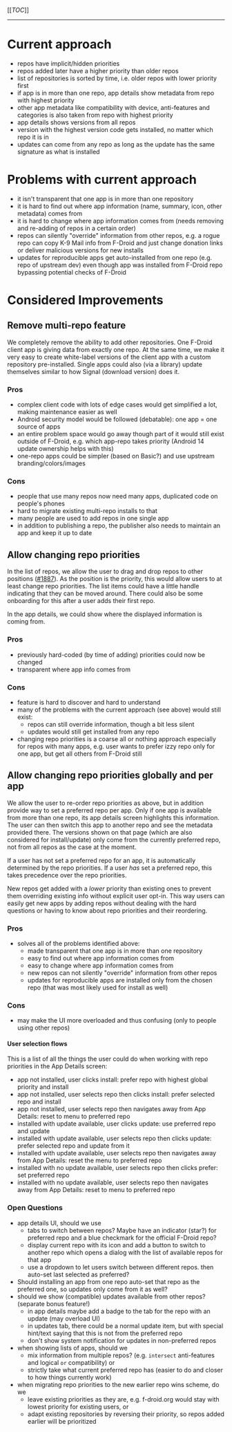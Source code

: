 [[_TOC_]]

---

# Current approach

* repos have implicit/hidden priorities
* repos added later have a higher priority than older repos
* list of repositories is sorted by time, i.e. older repos with lower priority first
* if app is in more than one repo, app details show metadata from repo with highest priority
* other app metadata like compatibility with device, anti-features and categories is also taken from repo with highest priority
* app details shows versions from all repos
* version with the highest version code gets installed, no matter which repo it is in
* updates can come from any repo as long as the update has the same signature as what is installed

# Problems with current approach

* it isn't transparent that one app is in more than one repository
* it is hard to find out where app information (name, summary, icon, other metadata) comes from
* it is hard to change where app information comes from (needs removing and re-adding of repos in a certain order)
* repos can silently "override" information from other repos, e.g. a rogue repo can copy K-9 Mail info from F-Droid and just change donation links or deliver malicious versions for new installs
* updates for reproducible apps get auto-installed from one repo (e.g. repo of upstream dev) even though app was installed from F-Droid repo bypassing potential checks of F-Droid

# Considered Improvements

## Remove multi-repo feature

We completely remove the ability to add other repositories. One F-Droid client app is giving data from exactly one repo. At the same time, we make it very easy to create white-label versions of the client app with a custom repository pre-installed. Single apps could also (via a library) update themselves similar to how Signal (download version) does it.

### Pros

* complex client code with lots of edge cases would get simplified a lot, making maintenance easier as well
* Android security model would be followed (debatable): one app = one source of apps
* an entire problem space would go away though part of it would still exist outside of F-Droid, e.g. which app-repo takes priority (Android 14 update ownership helps with this)
* one-repo apps could be simpler (based on Basic?) and use upstream branding/colors/images

### Cons

* people that use many repos now need many apps, duplicated code on people's phones
* hard to migrate existing multi-repo installs to that
* many people are used to add repos in one single app
* in addition to publishing a repo, the publisher also needs to maintain an app and keep it up to date

## Allow changing repo priorities

In the list of repos, we allow the user to drag and drop repos to other positions ([#1887](https://gitlab.com/fdroid/fdroidclient/-/issues/1887)). As the position is the priority, this would allow users to at least change repo priorities. The list items could have a little handle indicating that they can be moved around. There could also be some onboarding for this after a user adds their first repo.

In the app details, we could show where the displayed information is coming from.

### Pros

* previously hard-coded (by time of adding) priorities could now be changed
* transparent where app info comes from

### Cons

* feature is hard to discover and hard to understand
* many of the problems with the current approach (see above) would still exist:
  * repos can still override information, though a bit less silent
  * updates would still get installed from any repo
* changing repo priorities is a coarse all or nothing approach especially for repos with many apps, e.g. user wants to prefer izzy repo only for one app, but get all others from F-Droid still

## Allow changing repo priorities globally and per app

We allow the user to re-order repo priorities as above, but in addition provide way to set a preferred repo per app. Only if one app is available from more than one repo, its app details screen highlights this information. The user can then switch this app to another repo and see the metadata provided there. The versions shown on that page (which are also considered for install/update) only come from the currently preferred repo, not from all repos as the case at the moment.

If a user has not set a preferred repo for an app, it is automatically determined by the repo priorities. If a user *has* set a preferred repo, this takes precedence over the repo priorities.

New repos get added with a *lower* priority than existing ones to prevent them overriding existing info without explicit user opt-in. This way users can easily get new apps by adding repos without dealing with the hard questions or having to know about repo priorities and their reordering.

### Pros

* solves all of the problems identified above:
  * made transparent that one app is in more than one repository
  * easy to find out where app information comes from
  * easy to change where app information comes from
  * new repos can not silently "override" information from other repos
  * updates for reproducible apps are installed only from the chosen repo (that was most likely used for install as well)

### Cons

* may make the UI more overloaded and thus confusing (only to people using other repos)

#### User selection flows

This is a list of all the things the user could do when working with repo priorities in the App Details screen:

* app not installed, user clicks install: prefer repo with highest global priority and install
* app not installed, user selects repo then clicks install: prefer selected repo and install
* app not installed, user selects repo then navigates away from App Details: reset to menu to preferred repo
* installed with update available, user clicks update: use preferred repo and update
* installed with update available, user selects repo then clicks update: prefer selected repo and update from it
* installed with update available, user selects repo then navigates away from App Details: reset the menu to preferred repo
* installed with no update available, user selects repo then clicks prefer: set preferred repo
* installed with no update available, user selects repo then navigates away from App Details: reset to menu to preferred repo


### Open Questions

* app details UI, should we use
  * tabs to switch between repos? Maybe have an indicator (star?) for preferred repo and a blue checkmark for the official F-Droid repo?
  * display current repo with its icon and add a button to switch to another repo which opens a dialog with the list of available repos for that app
  * use a dropdown to let users switch between different repos. then auto-set last selected as preferred?
* Should installing an app from one repo auto-set that repo as the preferred one, so updates only come from it as well?
* should we show (compatible) updates available from other repos? (separate bonus feature!)
  * in app details maybe add a badge to the tab for the repo with an update (may overload UI)
  * in updates tab, there could be a normal update item, but with special hint/text saying that this is not from the preferred repo
  * don't show system notification for updates in non-preferred repos
* when showing lists of apps, should we
  * mix information from multiple repos? (e.g. `intersect` anti-features and logical `or` compatibility) or
  * strictly take what current preferred repo has (easier to do and closer to how things currently work)
* when migrating repo priorities to the new earlier repo wins scheme, do we
  * leave existing priorities as they are, e.g. f-droid.org would stay with lowest priority for existing users, or
  * adapt existing repositories by reversing their priority, so repos added earlier will be prioritized